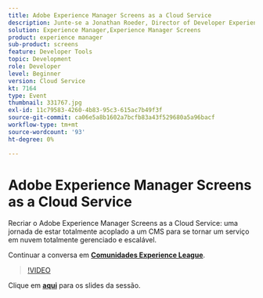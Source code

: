 ```yaml
---
title: Adobe Experience Manager Screens as a Cloud Service
description: Junte-se a Jonathan Roeder, Director of Developer Experience for Experience Cloud, para saber mais sobre as últimas atualizações de desenvolvedores no Adobe Experience Cloud. Esta sessão foi entregue como parte do evento Conteúdo do Adobe Developers Live.
solution: Experience Manager,Experience Manager Screens
product: experience manager
sub-product: screens
feature: Developer Tools
topic: Development
role: Developer
level: Beginner
version: Cloud Service
kt: 7164
type: Event
thumbnail: 331767.jpg
exl-id: 11c79583-4260-4b83-95c3-615ac7b49f3f
source-git-commit: ca06e5a8b1602a7bcfb83a43f529680a5a96bacf
workflow-type: tm+mt
source-wordcount: '93'
ht-degree: 0%

---
```


# Adobe Experience Manager Screens as a Cloud Service

Recriar o Adobe Experience Manager Screens as a Cloud Service: uma jornada de estar totalmente acoplado a um CMS para se tornar um serviço em nuvem totalmente gerenciado e escalável.

Continuar a conversa em **[Comunidades Experience League](http://adobe.ly/36Yd3v6)**.

>[!VIDEO](https://video.tv.adobe.com/v/331767/?quality=12&learn=on&hidetitle=true)

Clique em **[aqui](/help/adobe-developers-live/assets/screens-as-a-cloud-service.pdf)** para os slides da sessão.
